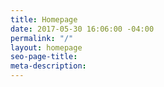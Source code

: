 ```yaml
---
title: Homepage
date: 2017-05-30 16:06:00 -04:00
permalink: "/"
layout: homepage
seo-page-title: 
meta-description: 
---
```


